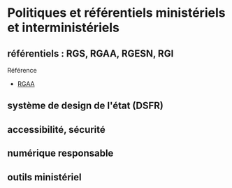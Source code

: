 # Politiques et référentiels ministériels et interministériels

## référentiels : RGS, RGAA, RGESN, RGI

Référence

- [RGAA](https://accessibilite.numerique.gouv.fr/)

## système de design de l'état (DSFR)

## accessibilité, sécurité

## numérique responsable

## outils ministériel
